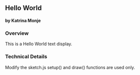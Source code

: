 ## Hello World
#### by Katrina Monje



### Overview
This is a Hello World text display.


### Technical Details

Modify the sketch.js setup() and draw() functions are used only.